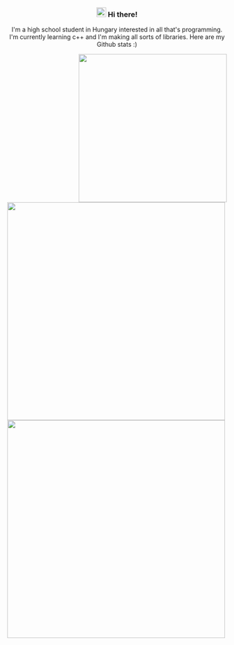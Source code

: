 <h3 align ="center"> <img src='https://qpluspicture.oss-cn-beijing.aliyuncs.com/6LjjQA/Hi.gif' alt='Hi' width="22"/> Hi there! </h3>

<p align="center">I'm a high school student in Hungary interested in all that's programming. I'm currently learning c++ and I'm making all sorts of libraries. Here are my Github stats :)</p>

<p align="center">
<img src="https://media.giphy.com/media/LmNwrBhejkK9EFP504/giphy.gif" align="right" width="340"/>

<p align="left">
<img align="center" src="https://github-readme-stats.vercel.app/api?username=Xeretis&count_private=true&theme=tokyonight&hide=prs" width="500" />
<img align="center" src="https://github-readme-stats.vercel.app/api/top-langs/?username=Xeretis&layout=compact&theme=tokyonight" width="500" />
</p>
</p>
